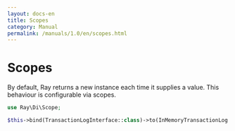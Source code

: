 ```yaml
---
layout: docs-en
title: Scopes
category: Manual
permalink: /manuals/1.0/en/scopes.html
---
```

# Scopes

By default, Ray returns a new instance each time it supplies a value. This behaviour is configurable via scopes.

```php
use Ray\Di\Scope;
```
```php
$this->bind(TransactionLogInterface::class)->to(InMemoryTransactionLog::class)->in(Scope::SINGLETON);
```
    
